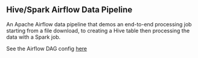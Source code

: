 ## Hive/Spark Airflow Data Pipeline

An Apache Airflow data pipeline that demos an end-to-end processing job starting from a file download, to creating a Hive table then processing the data with a Spark job.

See the Airflow DAG config [here](https://github.com/jerednel/airflow-hive-spark/blob/master/mnt/airflow/dags/forex_data_pipeline.py)